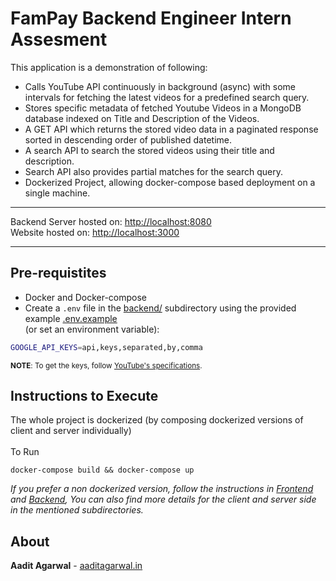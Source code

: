 # FamPay Backend Engineer Intern Assesment

This application is a demonstration of following:
- Calls YouTube API continuously in background (async) with some intervals for fetching the latest videos for a predefined search query.
- Stores specific metadata of fetched Youtube Videos in a MongoDB database indexed on Title and Description of the Videos.
- A GET API which returns the stored video data in a paginated response sorted in descending order of published datetime.
- A search API to search the stored videos using their title and description.
- Search API also provides partial matches for the search query.
- Dockerized Project, allowing docker-compose based deployment on a single machine.

---
Backend Server hosted on: [http://localhost:8080](http://localhost:8080)\
Website hosted on: [http://localhost:3000](http://localhost:3000)

---
## Pre-requistites
- Docker and Docker-compose
- Create a `.env` file in the [backend/](./backend/) subdirectory using the provided example [.env.example](./backend/.env.example)\
(or set an environment variable):
```sh
GOOGLE_API_KEYS=api,keys,separated,by,comma
```
<small>**NOTE**: To get the keys, follow [YouTube's specifications](https://developers.google.com/youtube/v3/getting-started).</small>

## Instructions to Execute
The whole project is dockerized (by composing dockerized versions of client and server individually)\
\
To Run
```console
docker-compose build && docker-compose up
```

_If you prefer a non dockerized version, follow the instructions in [Frontend](./frontend/README.md) and [Backend](./backend/README.md), You can also find more details for the client and server side in the mentioned subdirectories._

## About
__Aadit Agarwal__ - [aaditagarwal.in](https://aaditagarwal.in)


